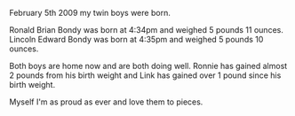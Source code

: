 February 5th 2009 my twin boys were born.

Ronald Brian Bondy was born at 4:34pm and weighed 5 pounds 11 ounces.
Lincoln Edward Bondy was born at 4:35pm and weighed 5 pounds 10 ounces.

Both boys are home now and are both doing well. Ronnie has gained almost 2 pounds from his birth weight and Link has gained over 1 pound since his birth weight.

Myself I'm as proud as ever and love them to pieces. 
